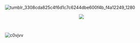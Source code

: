 ![tumblr_3308cda825c4f6d1c7c6244dbe600f4b_f4a12249_1280](https://github.com/TAURTlS/TAURTlS/assets/164212085/ab769d3c-4216-4ece-89bc-59f5f354b7f3)

<p align="center">
  <img src="https://private-user-images.githubusercontent.com/170719355/347227885-bd8bc296-eff6-4e77-8d67-03e1265de0e5.png?jwt=eyJhbGciOiJIUzI1NiIsInR5cCI6IkpXVCJ9.eyJpc3MiOiJnaXRodWIuY29tIiwiYXVkIjoicmF3LmdpdGh1YnVzZXJjb250ZW50LmNvbSIsImtleSI6ImtleTUiLCJleHAiOjE3MjA1NzU0NDgsIm5iZiI6MTcyMDU3NTE0OCwicGF0aCI6Ii8xNzA3MTkzNTUvMzQ3MjI3ODg1LWJkOGJjMjk2LWVmZjYtNGU3Ny04ZDY3LTAzZTEyNjVkZTBlNS5wbmc_WC1BbXotQWxnb3JpdGhtPUFXUzQtSE1BQy1TSEEyNTYmWC1BbXotQ3JlZGVudGlhbD1BS0lBVkNPRFlMU0E1M1BRSzRaQSUyRjIwMjQwNzEwJTJGdXMtZWFzdC0xJTJGczMlMkZhd3M0X3JlcXVlc3QmWC1BbXotRGF0ZT0yMDI0MDcxMFQwMTMyMjhaJlgtQW16LUV4cGlyZXM9MzAwJlgtQW16LVNpZ25hdHVyZT1hZWE1MzIwNzJlYTFhZTE2YjhkZWIwZGY4ZGJiZmM5MTkyMzk2OWFhODRhNjFlMGIxZmUxMTI0Nzg3NThiZDYxJlgtQW16LVNpZ25lZEhlYWRlcnM9aG9zdCZhY3Rvcl9pZD0wJmtleV9pZD0wJnJlcG9faWQ9MCJ9.q1hVXZAmYgydew8u9WwS0J89tqLUBptMw65kwlt6sEk"/>
</p>‎ 

![c0vjvv](https://github.com/TAURTlS/TAURTlS/assets/164212085/231ecf21-832b-4092-abb2-b2aa6fe4db37)
